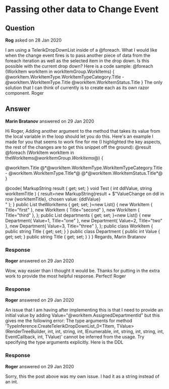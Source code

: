 # Passing other data to Change Event

## Question

**Rog** asked on 28 Jan 2020

I am using a TelerikDropDownList inside of a @foreach. What I would like when the change event fires is to pass another piece of data from the foreach iteration as well as the selected item in the drop down. Is this possible with the current drop down? Here is a code sample: @foreach (WorkItem workItem in workItemGroup.WorkItems) { <tr> <td>@workItem.WorkItemType.WorkItemTypeCategory.Title - @workItem.WorkItemType.Title</td> <td> <TelerikDropDownList Class="tlk-dd-sm tlk-dd-bg-white w-100" Data="@departments" TextField="Title" ValueChanged="@((v)=> Test(v))"/> </td> <td>@workItem.WorkItemStatus.Title</td> </tr> } The only solution that I can think of currently is to create each <td> as its own razor component. Roger

## Answer

**Marin Bratanov** answered on 29 Jan 2020

Hi Roger, Adding another argument to the method that takes its value from the local variable in the loop should let you do this. Here's an example I made for you that seems to work fine for me (I highlighted the key aspects, the rest of the changes are to get this snippet off the ground): @result
@foreach (WorkItem workItem in theWorkItems@*workItemGroup.WorkItems*@)
{
<tr>
<td>@workItem.Title @*@workItem.WorkItemType.WorkItemTypeCategory.Title - @workItem.WorkItemType.Title*@</td>
<td>
<TelerikDropDownList Class="tlk-dd-sm tlk-dd-bg-white w-100" Data="@departments" TextField="Title" ValueChanged="@(( int v)=> Test(v, workItem.Title ))" />
</td>
<td>@*@workItem.WorkItemStatus.Title*@</td>
</tr>
}

@code{
MarkupString result { get; set; } void Test ( int ddlValue, string workItemTitle ) {
result=new MarkupString(result + $"ValueChange on ddl in row {workItemTitle}, chosen value: {ddlValue} <br />" );
} public List<WorkItem> theWorkItems { get; set; }=new List<WorkItem>()
{ new WorkItem { Title="first" }, new WorkItem { Title="second" }, new WorkItem { Title="third" },
}; public List<Department> departments { get; set; }=new List<Department>()
{ new Department{ Value=1, Title="one" }, new Department{ Value=2, Title="two" }, new Department{ Value=3, Title="three" },
}; public class WorkItem { public string Title { get; set; }
} public class Department { public int Value { get; set; } public string Title { get; set; }
}
} Regards, Marin Bratanov

### Response

**Roger** answered on 29 Jan 2020

Wow, way easier than I thought it would be. Thanks for putting in the extra work to provide the most helpful response. Perfect! Roger

### Response

**Roger** answered on 29 Jan 2020

An issue that I am having after implementing this is that I need to provide an initial value by adding Value="@workItem.AssignedDepartmentId" but this gives me the following error: The type arguments for method 'TypeInference.CreateTelerikDropDownList_0<TItem, TValue>(RenderTreeBuilder, int, int, string, int, IEnumerable<TItem>, int, string, int, string, int, EventCallback<TValue>, int, TValue)' cannot be inferred from the usage. Try specifying the type arguments explicitly. Here is the DDL <TelerikDropDownList Class="tlk-dd-sm tlk-dd-bg-white w-100" Data="@departments" ValueField="DepartmentId" TextField="Title" ValueChanged="@((string v)=> WorkItemAssignedGroupChanged(v, workItem))" Value="@workItem.AssignedDepartmentId"/>

### Response

**Roger** answered on 29 Jan 2020

Sorry, this the post above was my own issue. I had it as a string instead of an int.

